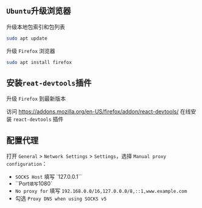 ## `Ubuntu`升级浏览器

升级本地包索引和包列表

```sh
sudo apt update
```

升级 `Firefox` 浏览器

```sh
sudo apt install firefox
```



## 安装`reat-devtools`插件

升级 `Firefox` 到最新版本

访问 https://addons.mozilla.org/en-US/firefox/addon/react-devtools/ 在线安装 `react-devtools` 插件



## 配置代理

打开 `General` > `Network Settings` > `Settings`，选择 `Manual proxy configuration`：

- `SOCKS Host` 填写 `127.0.0.1``
- ``Port` 填写 `1080`
- `No proxy for` 填写 `192.168.0.0/16,127.0.0.0/8,::1,www.example.com`
- 勾选 `Proxy DNS when using SOCKS v5`



